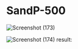 # SandP-500


![Screenshot (173)](https://github.com/Jabbark/SandP-500/assets/139176049/428fb37c-c461-44f8-b0fb-c06e24b3297c)


![Screenshot (174)](https://github.com/Jabbark/SandP-500/assets/139176049/59034b78-05b4-42ea-8232-9e39c2205ee5)
result:
